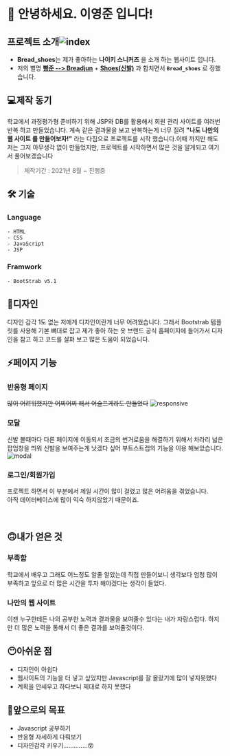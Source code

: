 # 🙌 안녕하세요. 이영준 입니다!   

## 프로젝트 소개![index](https://user-images.githubusercontent.com/75524611/138551525-42fded93-bb05-4c5f-9ce6-9c234b7cee98.gif)

- **Bread_shoes**는 제가 좋아하는 **나이키 스니커즈** 을 소개 하는 웹사이트 입니다.
- 저의 별명 **<u>빵준    --> Breadjun</u>** + <u>**Shoes(신발)**</u> 과 합치면서 **`Bread_shoes`** 로 정했습니다.
##  💻제작 동기
학교에서 과정평가형 준비하기 위해 JSP와 DB를 활용해서 회원 관리 사이트를 여러번 반복 하고 만들었습니다.
계속 같은 결과물을 보고 반복하는게 너무 질려 **"나도 나만의 웹 사이트 를 만들어보자!"** 라는 다짐으로 프로젝트를 시작 했습니다.이때 까지만 해도 저는 그저 아무생각 없이 만들었지만, 프로젝트를 시작하면서 많은 것을 알게되고 여기서 풀어보겠습니다 
>제작기간 : 2021년 8월 ~ 진행중
## 🛠 기술   
### Language
    - HTML   
    - CSS
    - JavaScript
    - JSP 
### Framwork     
    - BootStrab v5.1  
   
   
## 👀디자인
디자인 감각 1도 없는 저에게 디자인이란게 너무 어려웠습니다. 그래서 Bootstrab 템플릿를 사용해 기본 뼈대로 잡고 제가 좋아 하는 옷 브랜드 공식 홈페이지에 들어가서 디자인을 참고 하고 코드를 살펴 보고 많은 도움이 되었습니다. 
<br>   

## ⚡️페이지 기능
### 반응형 페이지
<s>많이 어려워했지만 어찌어찌 해서 어슬프게라도 만들었다</s>
![responsive](https://user-images.githubusercontent.com/75524611/138551778-c608c807-7f63-4044-afc9-e3d12a250333.png)

### 모달
신발 볼때마다 다른 페이지에 이동되서 조금의 번거로움을 해결하기 위해서 차라리 넓은 팝업창을 띄워 신발을 보여주는게 낫겠다 싶어 부트스트랩의 기능을 이용 해보았습니다.
![modal](https://user-images.githubusercontent.com/75524611/138551941-ac1eeae9-1cda-4c9a-8394-2af24fe82a9b.gif)


### 로그인/회원가입

프로젝트 하면서 이 부분에서 제일 시간이 많이 걸렸고 많은 어려움을 겪었습니다.<br>
아직 데이터베이스에 많이 익숙 하지않았기 때문이죠.

<br>   
      

## 🙃내가 얻은 것
### 부족함
학교에서 배우고 그래도 어느정도 알줄 알았는데 직접 만들어보니 생각보다 엄청 많이 부족하고 앞으로 더 많은 시간을 투자 해야겠다는 생각이 들었다.

### 나만의 웹 사이트
이젠 누구한테든 나의 공부한 노력과 결과물을 보여줄수 있다는 내가 자랑스럽다. 하지만 더 많은 노력을 통해서 더 좋은 결과를 보여줄것이다.

## 😶아쉬운 점
- 디자인이 아쉽다
- 웹사이트의 기능을 더 넣고 싶었지만 Javascript를 잘 몰랐기에 많이 넣지못했다
- 계획을 안세우고 하다보니 제대로 하지 못했다
## 😤앞으로의 목표
 - Javascript 공부하기
 - 반응형 자세하게 다뤄보기
 - 디자인감각 키우기..............😵 
